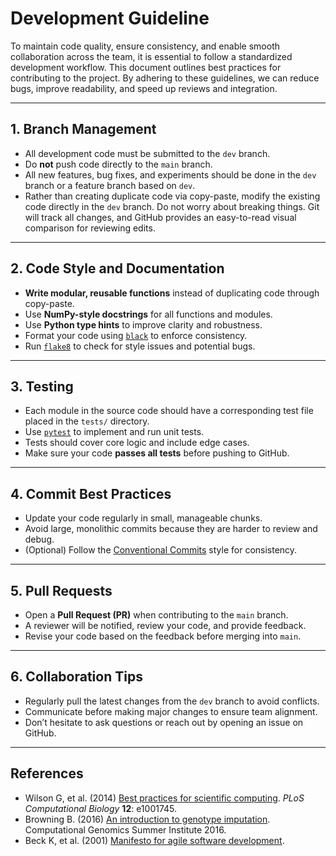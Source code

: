 # Development Guideline

To maintain code quality, ensure consistency, and enable smooth collaboration across the team, it is essential to follow a standardized development workflow. This document outlines best practices for contributing to the project. By adhering to these guidelines, we can reduce bugs, improve readability, and speed up reviews and integration.

---

## 1. Branch Management

- All development code must be submitted to the `dev` branch.
- Do **not** push code directly to the `main` branch.
- All new features, bug fixes, and experiments should be done in the `dev` branch or a feature branch based on `dev`.
- Rather than creating duplicate code via copy-paste, modify the existing code directly in the `dev` branch. Do not worry about breaking things. Git will track all changes, and GitHub provides an easy-to-read visual comparison for reviewing edits.

---

## 2. Code Style and Documentation

- **Write modular, reusable functions** instead of duplicating code through copy-paste.
- Use **NumPy-style docstrings** for all functions and modules.
- Use **Python type hints** to improve clarity and robustness.
- Format your code using [`black`](https://github.com/psf/black) to enforce consistency.
- Run [`flake8`](https://flake8.pycqa.org/) to check for style issues and potential bugs.

---

## 3. Testing

- Each module in the source code should have a corresponding test file placed in the `tests/` directory.
- Use [`pytest`](https://docs.pytest.org/) to implement and run unit tests.
- Tests should cover core logic and include edge cases.
- Make sure your code **passes all tests** before pushing to GitHub.

---

## 4. Commit Best Practices

- Update your code regularly in small, manageable chunks.
- Avoid large, monolithic commits because they are harder to review and debug.
- (Optional) Follow the [Conventional Commits](https://www.conventionalcommits.org/) style for consistency.

---

## 5. Pull Requests

- Open a **Pull Request (PR)** when contributing to the `main` branch.
- A reviewer will be notified, review your code, and provide feedback.
- Revise your code based on the feedback before merging into `main`.

---

## 6. Collaboration Tips

- Regularly pull the latest changes from the `dev` branch to avoid conflicts.
- Communicate before making major changes to ensure team alignment.
- Don’t hesitate to ask questions or reach out by opening an issue on GitHub.

---

## References

- Wilson G, et al. (2014) [Best practices for scientific computing](https://doi.org/10.1371/journal.pbio.1001745). *PLoS Computational Biology* **12**: e1001745.
- Browning B. (2016) [An introduction to genotype imputation](https://www.youtube.com/watch?v=-oUvXXg6tl8). Computational Genomics Summer Institute 2016.
- Beck K, et al. (2001) [Manifesto for agile software development](https://agilemanifesto.org/).
